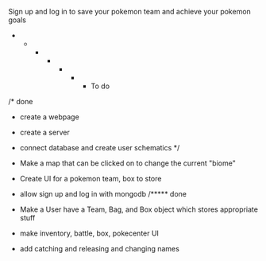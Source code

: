 Sign up and log in to save your pokemon team and achieve your pokemon goals

- - - - - - - To do

/* done
- create a webpage
- create a server
- connect database and create user schematics
*/

- Make a map that can be clicked on to change the current "biome"
- Create UI for a pokemon team, box to store 
- allow sign up and log in with mongodb /***** done
- Make a User have a Team, Bag, and Box object which stores appropriate stuff
- make inventory, battle, box, pokecenter UI
- add catching and releasing and changing names
